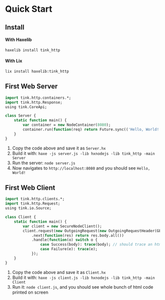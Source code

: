 # Quick Start

## Install

#### With Haxelib

`haxelib install tink_http`

#### With Lix

`lix install haxelib:tink_http`

## First Web Server

```haxe
import tink.http.containers.*;
import tink.http.Response;
using tink.CoreApi;

class Server {
	static function main() {
		var container = new NodeContainer(8080);
		container.run(function(req) return Future.sync(('Hello, World!':OutgoingResponse)));
	}
}
```

1. Copy the code above and save it as `Server.hx`
1. Build it with: `haxe -js server.js -lib hxnodejs -lib tink_http -main Server`
1. Run the server: `node server.js`
1. Now navigates to `http://localhost:8080` and you should see `Hello, World!`

## First Web Client

```haxe
import tink.http.clients.*;
import tink.http.Request;
using tink.io.Source;

class Client {
	static function main() {
		var client = new SecureNodeClient();
		client.request(new OutgoingRequest(new OutgoingRequestHeader(GET, 'https://www.google.com', []), ''))
			.next(function(res) return res.body.all())
			.handle(function(o) switch o {
				case Success(body): trace(body); // should trace an html page
				case Failure(e): trace(e);
			});
	}
}
```

1. Copy the code above and save it as `Client.hx`
1. Build it with: `haxe -js client.js -lib hxnodejs -lib tink_http -main Client`
1. Run it: `node client.js`, and you should see whole bunch of html code printed on screen
